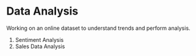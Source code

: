 # Data Analysis

Working on an online dataset to understand trends and perform analysis.

1. Sentiment Analysis
2. Sales Data Analysis
